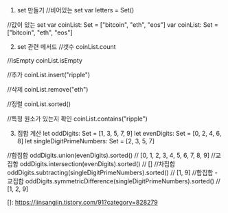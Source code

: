1. set 만들기
//비어있는 set
var letters = Set<Character>()

//값이 있는 set
var coinList: Set<String> = ["bitcoin", "eth", "eos"]
var coinList: Set = ["bitcoin", "eth", "eos"]
 

2. set 관련 메서드
//갯수
coinList.count

//isEmpty
coinList.isEmpty

//추가
coinList.insert("ripple")

//삭제
coinList.remove("eth")

//정렬
coinList.sorted()

//특정 원소가 있는지 확인
coinList.contains("ripple")
 

3. 집합 계산
let oddDigits: Set = [1, 3, 5, 7, 9]
let evenDigits: Set = [0, 2, 4, 6, 8]
let singleDigitPrimeNumbers: Set = [2, 3, 5, 7]

//합집합
oddDigits.union(evenDigits).sorted()  // [0, 1, 2, 3, 4, 5, 6, 7, 8, 9]
//교집합
oddDigits.intersection(evenDigits).sorted()  // []
//차집합
oddDigits.subtracting(singleDigitPrimeNumbers).sorted()  // [1, 9]
//합집합 - 교집합
oddDigits.symmetricDifference(singleDigitPrimeNumbers).sorted()  // [1, 2, 9]

[]: https://jinsangjin.tistory.com/91?category=828279
